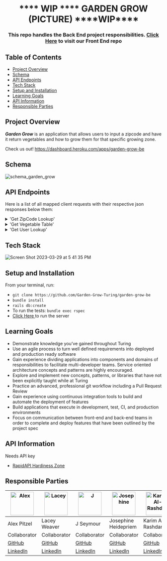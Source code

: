 <h1 align="center">
  **** WIP **** GARDEN GROW (PICTURE) ****WIP****
</h1>

<!-- <p align="center">
  <img width="600" src="https://wp.en.aleteia.org/wp-content/uploads/sites/2/2018/05/web3-mediterranean-food-middle-eastern-food-israeli-dishes-falafel-hummus-pita-bread-shutterstock.jpg?w=640&crop=1">
</p> -->

<h3 align="center">This repo handles the Back End project responsibilities. <a href="https://github.com/Garden-Grow-Turing/garden-grow-fe">Click Here</a> to visit our Front End repo
</h3>

## Table of Contents

- [Project Overview](#project-overview)
- [Schema](#schema)
- [API Endpoints](#api-endpoints)
- [Tech Stack](#tech-stack)
- [Setup and Installation](#setup-and-installation)
- [Learning Goals](#learning-goals)
- [API Information](#api-information)
- [Responsible Parties](#responsible-parties)

## Project Overview

**_Garden Grow_** is an application that allows users to input a zipcode and have it return vegetables and how to grow them for that specific growing zone.



Check us out! https://dashboard.heroku.com/apps/garden-grow-be

## Schema
<p align="center">
 
 ![schema_garden_grow](https://user-images.githubusercontent.com/108754743/228678001-83af09a1-6e3a-47db-8ce3-371d81c65787.png)

</p>

## API Endpoints
Here is a list of all mapped client requests with their respective json responses below them:
<details>
<summary> 'Get ZipCode Lookup' </summary>
<br>
  
 https://documenter.getpostman.com/view/25530798/2s93RRxu6h
  
 </details>
 
<details>
<summary> 'Get Vegetable Table' </summary>
<br>
  
  ****WIP****

</details>
  
<details>
<summary> 'Get User Lookup' </summary>
<br> 
 
   ****WIP****

 </details> 
 
## Tech Stack

![Screen Shot 2023-03-29 at 5 41 35 PM](https://user-images.githubusercontent.com/108754743/228691896-18d9ee24-cf84-4c68-935d-e57581c31f73.png)


## Setup and Installation

From your terminal, run:
- ```git clone https://github.com/Garden-Grow-Turing/garden-grow-be```
- ```bundle install```
- ```rails db:create```
- To run the tests: ```bundle exec rspec```
- <a href= "https://babe-whats-for-dinner-be.herokuapp.be"> Click Here </a>to run the server



## Learning Goals
* Demonstrate knowledge you’ve gained throughout Turing
* Use an agile process to turn well defined requirements into deployed and production ready software
* Gain experience dividing applications into components and domains of responsibilities to facilitate multi-developer teams. Service oriented architecture concepts and patterns are highly encouraged.
* Explore and implement new concepts, patterns, or libraries that have not been explicitly taught while at Turing
* Practice an advanced, professional git workflow including a Pull Request Review
* Gain experience using continuous integration tools to build and automate the deployment of features
* Build applications that execute in development, test, CI, and production environments
* Focus on communication between front-end and back-end teams in order to complete and deploy features that have been outlined by the project spec


## API Information

Needs API key
- <a href= "https://rapidapi.com/fireside-worldwide-fireside-worldwide-default/api/plant-hardiness-zone/details">RapidAPI Hardiness Zone </a> 



## Responsible Parties

| [<img alt="Alex" width="75" src="https://media.licdn.com/dms/image/D5603AQE9VAFrq48zFQ/profile-displayphoto-shrink_400_400/0/1667243056469?e=1685577600&v=beta&t=z08ntx1YPKq0URRaTFnUbgpC79SSKFZoVthmX9M25Fs"/>]((https://www.linkedin.com/in/alex-pitzel-231619235/)) | [<img alt="Lacey" width="75" src="https://media.licdn.com/dms/image/D5635AQGZ0m5EG6d4jA/profile-framedphoto-shrink_200_200/0/1676492118517?e=1680562800&v=beta&t=9MggGQRjDVKE5Q8-TIfzBjsNUusGxO8GTxW9yR0MZmw"/>](https://www.linkedin.com/in/lacey-weaver-be-dev/) | [<img alt="J" width="75" src="https://media.licdn.com/dms/image/D5635AQEoWXwAS3Yiww/profile-framedphoto-shrink_200_200/0/1678989850536?e=1680562800&v=beta&t=CCWAlbcWeEW_W8nmeeQ-QQ9ncRY3Y0EOBwdc09gNQ7Y"/>](https://www.linkedin.com/in/j-seymour/) | [<img alt="Josephine" width="75" src="https://media.licdn.com/dms/image/D5635AQGDeI5Jdx1r7g/profile-framedphoto-shrink_200_200/0/1676510419716?e=1680562800&v=beta&t=gn5si_3jgNQnqSGlJo35u-OhiODX8KMCJEzjn17iE8c"/>](https://www.linkedin.com/in/josephine-heidepriem/) | [<img alt="Karim Al-Rashdan" width="75" src="https://media.licdn.com/dms/image/D5635AQGrnDrNSWgZAw/profile-framedphoto-shrink_200_200/0/1679215552764?e=1680562800&v=beta&t=D8dsLB4toLqM98gpK68cmYSiibRLjxBGQY_zkB2MIhg"/>](https://www.linkedin.com/in/karimal-rashdan/) | [<img alt="Rae" width="75" src="https://media.licdn.com/dms/image/D5635AQEDlgEj_TD6pA/profile-framedphoto-shrink_200_200/0/1679348882194?e=1680562800&v=beta&t=eZLys6B11z-my5yN8bmRhuYTfEBssed_LarUoFS30dw"/>](https://www.linkedin.com/in/rae-gebhart/) |  [<img alt="Ciera" width="75" src="https://media.licdn.com/dms/image/D5635AQFGFAW8RS2bWQ/profile-framedphoto-shrink_400_400/0/1677874868240?e=1680728400&v=beta&t=mB12KN52iH1ohuZnnEoGGxcnESRFUCzOAZ-gpKL1ijM"/>](https://www.linkedin.com/in/ciera-muniz/) |
| ------------------ | ------------ | -------------- | ----------- | -------------- | ----------- |  ----------- |
| Alex Pitzel | Lacey Weaver | J Seymour | Josephine Heidepriem | Karim Al-Rashdan | Rae Gebhart |  Ciera Muniz |
| Collaborator | Collaborator | Collaborator | Collaborator | Collaborator | Collaborator |  Collaborator |
| [GitHub](https://github.com/pitzelalex) | [GitHub](https://github.com/jlweave) | [GitHub](https://github.com/JustJakeSeymour) | [GitHub](https://github.com/jheidepriem) | [GitHub](https://github.com/KarimAl-Rashdan) | [GitHub](https://github.com/rae-107) |  [GitHub](hthttps://github.com/cieragrace) |
| [LinkedIn](https://www.linkedin.com/in/alex-pitzel-231619235/) |  [LinkedIn](https://www.linkedin.com/in/lacey-weaver-be-dev/) | [LinkedIn](https://www.linkedin.com/in/j-seymour/) | [LinkedIn](https://www.linkedin.com/in/josephine-heidepriem/) | [LinkedIn](https://www.linkedin.com/in/karimal-rashdan/) | [LinkedIn](https://www.linkedin.com/in/rae-gebhart/) |  [LinkedIn](https://www.linkedin.com/in/ciera-muniz/) |
